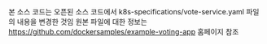 본 소스 코드는 오픈된 소스 코드에서 k8s-specifications/vote-service.yaml 파일의 내용을 변경한 것임
원본 파일에 대한 정보는 https://github.com/dockersamples/example-voting-app 홈페이지 참조